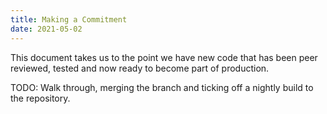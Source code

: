 ```yaml
---
title: Making a Commitment
date: 2021-05-02
---
```


This document takes us to the point we have new code that has been
peer reviewed, tested and now ready to become part of production.

TODO: Walk through, merging the branch and ticking off a nightly build
to the repository.

